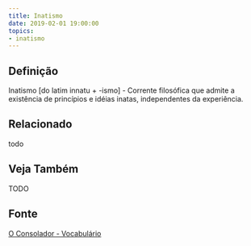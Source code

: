 ```yaml
---
title: Inatismo
date: 2019-02-01 19:00:00
topics:
- inatismo
---
```


## Definição
Inatismo [do latim innatu + -ismo] - Corrente filosófica que admite a
existência de princípios e idéias inatas, independentes da experiência.

## Relacionado
todo

## Veja Também
TODO

## Fonte
[O Consolador - Vocabulário](http://www.oconsolador.com.br/linkfixo/vocabulario/principal.html)


